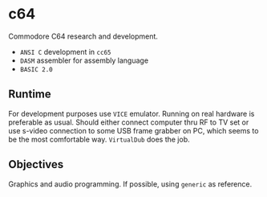 # c64

Commodore C64 research and development.

- ```ANSI C``` development in ```cc65```
- ```DASM``` assembler for assembly language
- ```BASIC 2.0```

## Runtime

For development purposes use ```VICE``` emulator. Running on real hardware is preferable as usual. Should either connect computer thru RF to TV set or use s-video connection to some USB frame grabber on PC, which seems to be the most comfortable way. ```VirtualDub``` does the job.

## Objectives

Graphics and audio programming. If possible, using ```generic``` as reference.
